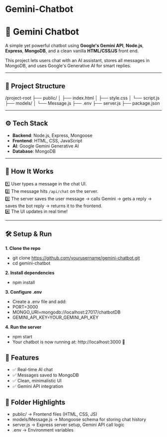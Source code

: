 # Gemini-Chatbot


# 🤖 Gemini Chatbot

A simple yet powerful chatbot using **Google's Gemini API**, **Node.js**, **Express**, **MongoDB**, and a clean vanilla **HTML/CSS/JS** front end.

This project lets users chat with an AI assistant, stores all messages in MongoDB, and uses Google's Generative AI for smart replies.

---

## 📂 Project Structure

/project-root
├── public/
│ ├── index.html
│ ├── style.css
│ └── script.js
├── models/
│ └── Message.js
├── .env
├── server.js
├── package.json



---

## ⚙️ Tech Stack

- **Backend**: Node.js, Express, Mongoose
- **Frontend**: HTML, CSS, JavaScript
- **AI**: Google Gemini Generative AI
- **Database**: MongoDB

---

## 🚀 How It Works

1️⃣ User types a message in the chat UI.  
2️⃣ The message hits `/api/chat` on the server.  
3️⃣ The server saves the user message → calls Gemini → gets a reply → saves the bot reply → returns it to the frontend.  
4️⃣ The UI updates in real time!

---

## 🛠️ Setup & Run

**1. Clone the repo**
- git clone https://github.com/yourusername/gemini-chatbot.git
- cd gemini-chatbot

**2. Install dependencies**
- npm install

**3. Configure .env**
- Create a .env file and add:
- PORT=3000
- MONGO_URI=mongodb://localhost:27017/chatbotDB
- GEMINI_API_KEY=YOUR_GEMINI_API_KEY

**4. Run the server**
- npm start
- Your chatbot is now running at: http://localhost:3000 🚀

 ## 🌈 Features
- ✅ Real-time AI chat
- ✅ Messages saved to MongoDB
- ✅ Clean, minimalistic UI
- ✅ Gemini API integration

## 🧩 Folder Highlights
- public/ → Frontend files (HTML, CSS, JS)
- models/Message.js → Mongoose schema for storing chat history
- server.js → Express server setup, Gemini API call logic
- .env → Environment variables
